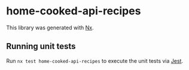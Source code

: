 # home-cooked-api-recipes

This library was generated with [Nx](https://nx.dev).

## Running unit tests

Run `nx test home-cooked-api-recipes` to execute the unit tests via [Jest](https://jestjs.io).
